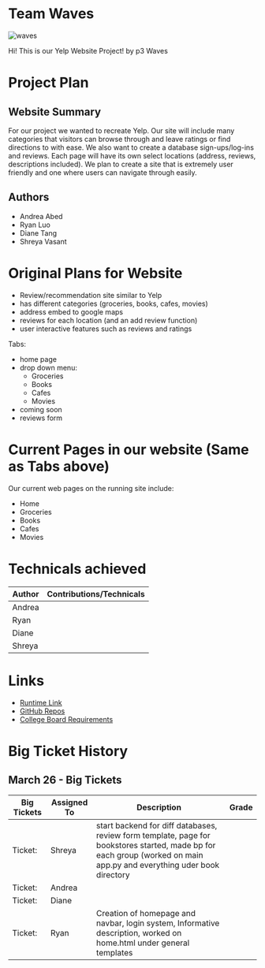 # Team Waves
![waves](https://thumbs.gfycat.com/BlandSeparateAmericanpainthorse-max-14mb.gif)

Hi! This is our Yelp Website Project! by p3 Waves
# Project Plan
## Website Summary
For our project we wanted to recreate Yelp. Our site will include many categories that visitors can browse through and leave ratings or find directions to with ease. We also want to create a database sign-ups/log-ins and reviews. Each page will have its own select locations (address, reviews, descriptions included). We plan to create a site that is extremely user friendly and one where users can navigate through easily.
## Authors
* Andrea Abed
* Ryan Luo
* Diane Tang
* Shreya Vasant

# Original Plans for Website
* Review/recommendation site similar to Yelp
* has different categories (groceries, books, cafes, movies)
* address embed to google maps
* reviews for each location (and an add review function)
* user interactive features such as reviews and ratings

Tabs: 
* home page
* drop down menu: 
  * Groceries
  * Books
  * Cafes
  * Movies
* coming soon
* reviews form


# Current Pages in our website (Same as Tabs above)
Our current web pages on the running site include:
* Home
* Groceries
*  Books
*  Cafes
*  Movies


# Technicals achieved
| Author| Contributions/Technicals |
| -------- | ----------- |
|Andrea|  |
|Ryan| |
|Diane||
|Shreya|  |


# Links
* [Runtime Link](http://72.197.230.181:8080/)
* [GitHub Repos](https://github.com/ShreyaV-05/Waves/blob/main/README.md)
* [College Board Requirements](https://apcentral.collegeboard.org/pdf/ap-computer-science-principles-course-and-exam-description.pdf?course=ap-computer-science-principles)


# Big Ticket History

## March 26 - Big Tickets
|Big Tickets   |Assigned To   |Description   |Grade   |
|---|---|---|---|
|Ticket:   |Shreya   |start backend for diff databases, review form template, page for bookstores started, made bp for each group (worked on main app.py and everything uder book directory| |
|Ticket:   |Andrea   || |
|Ticket:|Diane   |  |  |
|Ticket:|Ryan  |Creation of homepage and navbar, login system, Informative description, worked on home.html under general templates|  |
